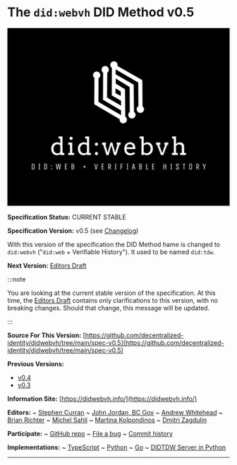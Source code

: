 The `did:webvh` DID Method v0.5
==================

![did:webvh Logo](https://raw.githubusercontent.com/decentralized-identity/didwebvh/refs/heads/main/didwebvh.jpg)

**Specification Status:** CURRENT STABLE

**Specification Version:** v0.5 (see [Changelog](#didtdw-version-changelog))

With this version of the specification the DID Method hame is changed to
`did:webvh` ("`did:web` + Verifiable History"). It used to be named `did:tdw`.

**Next Version:** [Editors Draft](./next)

:::note

You are looking at the current stable version of the specification. At this
time, the [Editors Draft](../next) contains only clarifications to this version,
with no breaking changes. Should that change, this message will be updated.

:::

**Source For This Version:**
  [https://github.com/decentralized-identity/didwebvh/tree/main/spec-v0.5](https://github.com/decentralized-identity/didwebvh/tree/main/spec-v0.5)

**Previous Versions:**
- [v0.4](./v0.4)
- [v0.3](./v0.3)

**Information Site:**
  [https://didwebvh.info/](https://didwebvh.info/)

**Editors:**
~ [Stephen Curran](https://github.com/swcurran)
~ [John Jordan, BC Gov](https://github.com/jljordan42)
~ [Andrew Whitehead](https://github.com/andrewwhitehead)
~ [Brian Richter](https://github.com/brianorwhatever)
~ [Michel Sahli](https://github.com/bj-ms)
~ [Martina Kolpondinos](https://github.com/martipos)
~ [Dmitri Zagdulin](https://github.com/dmitrizagidulin)

**Participate:**
~ [GitHub repo](https://github.com/decentralized-identity/didwebvh)
~ [File a bug](https://github.com/decentralized-identity/didwebvh/issues)
~ [Commit history](https://github.com/decentralized-identity/didwebvh/commits/main)

**Implementations:**
~ [TypeScript]
~ [Python]
~ [Go]
~ [DIDTDW Server in Python]

[TypeScript]: https://github.com/decentralized-identity/trustdidweb-ts
[Python]: https://github.com/decentralized-identity/trustdidweb-py
[Go]: https://github.com/nuts-foundation/trustdidweb-go
[DIDTDW Server in Python]: https://github.com/decentralized-identity/trustdidweb-server-py

------------------------------------
